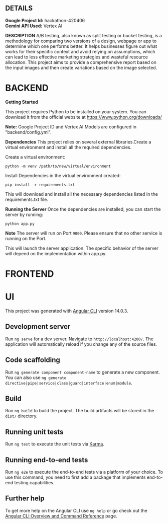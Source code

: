 ## DETAILS

**Google Project Id:** hackathon-420406<br>
**Gemini API Used:** Vertex AI

**DESCRIPTION**
A/B testing, also known as split testing or bucket testing, is a methodology for comparing two versions of a design, webpage or app to determine which one performs better. It helps businesses figure out what works for their specific context and avoid relying on assumptions, which can lead to less effective marketing strategies and wasteful resource allocation.
This project aims to provide a comprehensive report based on the input images and then create variations based on the image selected.

# BACKEND

**Getting Started**

This project requires Python to be installed on your system. You can download it from the official website at https://www.python.org/downloads/

**Note:** Google Project ID and Vertex AI Models are configured in "backend/config.yml". 

**Dependencies**
This project relies on several external libraries.Create a virtual environment and install all the required dependencies.

Create a virtual environment:

`python -m venv /path/to/new/virtual/environment`

Install Dependencies in the virtual environment created:

`pip install -r requirements.txt`

This will download and install all the necessary dependencies listed in the requirements.txt file.

**Running the Server**
Once the dependencies are installed, you can start the server by running:

`python app.py`

**Note** The server will run on Port `9000`. Please ensure that no other service is running on the Port.

This will launch the server application. The specific behavior of the server will depend on the implementation within app.py.


# FRONTEND

# UI

This project was generated with [Angular CLI](https://github.com/angular/angular-cli) version 14.0.3.

## Development server

Run `ng serve` for a dev server. Navigate to `http://localhost:4200/`. The application will automatically reload if you change any of the source files.

## Code scaffolding

Run `ng generate component component-name` to generate a new component. You can also use `ng generate directive|pipe|service|class|guard|interface|enum|module`.

## Build

Run `ng build` to build the project. The build artifacts will be stored in the `dist/` directory.

## Running unit tests

Run `ng test` to execute the unit tests via [Karma](https://karma-runner.github.io).

## Running end-to-end tests

Run `ng e2e` to execute the end-to-end tests via a platform of your choice. To use this command, you need to first add a package that implements end-to-end testing capabilities.

## Further help

To get more help on the Angular CLI use `ng help` or go check out the [Angular CLI Overview and Command Reference](https://angular.io/cli) page.
